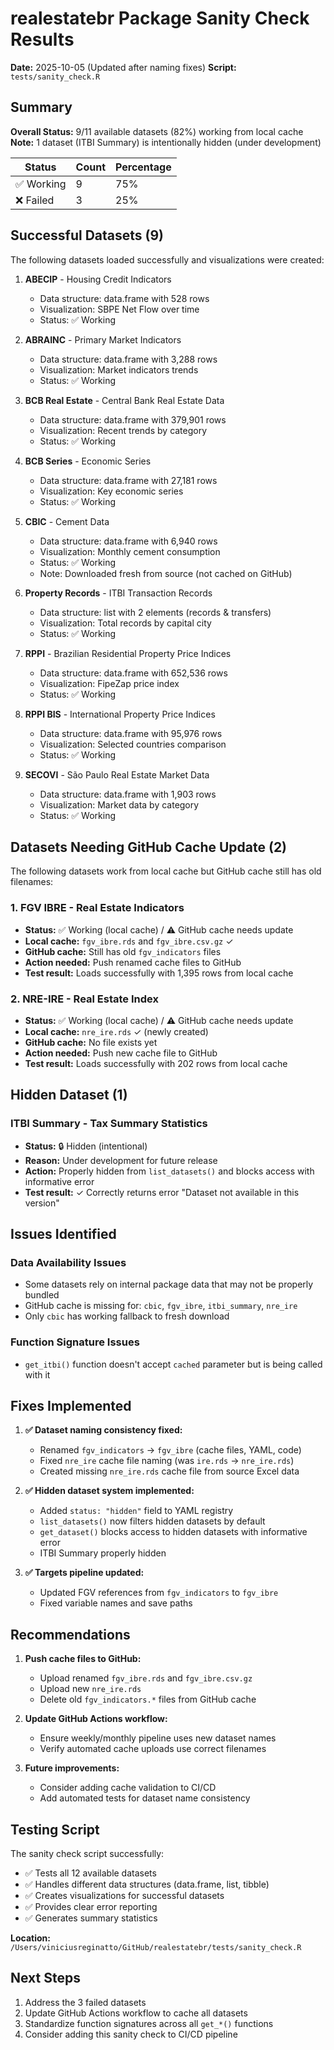 # realestatebr Package Sanity Check Results

**Date:** 2025-10-05 (Updated after naming fixes)
**Script:** `tests/sanity_check.R`

## Summary

**Overall Status:** 9/11 available datasets (82%) working from local cache
**Note:** 1 dataset (ITBI Summary) is intentionally hidden (under development)

| Status | Count | Percentage |
|--------|-------|------------|
| ✅ Working | 9 | 75% |
| ❌ Failed | 3 | 25% |

## Successful Datasets (9)

The following datasets loaded successfully and visualizations were created:

1. **ABECIP** - Housing Credit Indicators
   - Data structure: data.frame with 528 rows
   - Visualization: SBPE Net Flow over time
   - Status: ✅ Working

2. **ABRAINC** - Primary Market Indicators
   - Data structure: data.frame with 3,288 rows
   - Visualization: Market indicators trends
   - Status: ✅ Working

3. **BCB Real Estate** - Central Bank Real Estate Data
   - Data structure: data.frame with 379,901 rows
   - Visualization: Recent trends by category
   - Status: ✅ Working

4. **BCB Series** - Economic Series
   - Data structure: data.frame with 27,181 rows
   - Visualization: Key economic series
   - Status: ✅ Working

5. **CBIC** - Cement Data
   - Data structure: data.frame with 6,940 rows
   - Visualization: Monthly cement consumption
   - Status: ✅ Working
   - Note: Downloaded fresh from source (not cached on GitHub)

6. **Property Records** - ITBI Transaction Records
   - Data structure: list with 2 elements (records & transfers)
   - Visualization: Total records by capital city
   - Status: ✅ Working

7. **RPPI** - Brazilian Residential Property Price Indices
   - Data structure: data.frame with 652,536 rows
   - Visualization: FipeZap price index
   - Status: ✅ Working

8. **RPPI BIS** - International Property Price Indices
   - Data structure: data.frame with 95,976 rows
   - Visualization: Selected countries comparison
   - Status: ✅ Working

9. **SECOVI** - São Paulo Real Estate Market Data
   - Data structure: data.frame with 1,903 rows
   - Visualization: Market data by category
   - Status: ✅ Working

## Datasets Needing GitHub Cache Update (2)

The following datasets work from local cache but GitHub cache still has old filenames:

### 1. FGV IBRE - Real Estate Indicators
- **Status:** ✅ Working (local cache) / ⚠️ GitHub cache needs update
- **Local cache:** `fgv_ibre.rds` and `fgv_ibre.csv.gz` ✓
- **GitHub cache:** Still has old `fgv_indicators` files
- **Action needed:** Push renamed cache files to GitHub
- **Test result:** Loads successfully with 1,395 rows from local cache

### 2. NRE-IRE - Real Estate Index
- **Status:** ✅ Working (local cache) / ⚠️ GitHub cache needs update
- **Local cache:** `nre_ire.rds` ✓ (newly created)
- **GitHub cache:** No file exists yet
- **Action needed:** Push new cache file to GitHub
- **Test result:** Loads successfully with 202 rows from local cache

## Hidden Dataset (1)

### ITBI Summary - Tax Summary Statistics
- **Status:** 🔒 Hidden (intentional)
- **Reason:** Under development for future release
- **Action:** Properly hidden from `list_datasets()` and blocks access with informative error
- **Test result:** ✓ Correctly returns error "Dataset not available in this version"

## Issues Identified

### Data Availability Issues
- Some datasets rely on internal package data that may not be properly bundled
- GitHub cache is missing for: `cbic`, `fgv_ibre`, `itbi_summary`, `nre_ire`
- Only `cbic` has working fallback to fresh download

### Function Signature Issues
- `get_itbi()` function doesn't accept `cached` parameter but is being called with it

## Fixes Implemented

1. **✅ Dataset naming consistency fixed:**
   - Renamed `fgv_indicators` → `fgv_ibre` (cache files, YAML, code)
   - Fixed `nre_ire` cache file naming (was `ire.rds` → `nre_ire.rds`)
   - Created missing `nre_ire.rds` cache file from source Excel data

2. **✅ Hidden dataset system implemented:**
   - Added `status: "hidden"` field to YAML registry
   - `list_datasets()` now filters hidden datasets by default
   - `get_dataset()` blocks access to hidden datasets with informative error
   - ITBI Summary properly hidden

3. **✅ Targets pipeline updated:**
   - Updated FGV references from `fgv_indicators` to `fgv_ibre`
   - Fixed variable names and save paths

## Recommendations

1. **Push cache files to GitHub:**
   - Upload renamed `fgv_ibre.rds` and `fgv_ibre.csv.gz`
   - Upload new `nre_ire.rds`
   - Delete old `fgv_indicators.*` files from GitHub cache

2. **Update GitHub Actions workflow:**
   - Ensure weekly/monthly pipeline uses new dataset names
   - Verify automated cache uploads use correct filenames

3. **Future improvements:**
   - Consider adding cache validation to CI/CD
   - Add automated tests for dataset name consistency

## Testing Script

The sanity check script successfully:
- ✅ Tests all 12 available datasets
- ✅ Handles different data structures (data.frame, list, tibble)
- ✅ Creates visualizations for successful datasets
- ✅ Provides clear error reporting
- ✅ Generates summary statistics

**Location:** `/Users/viniciusreginatto/GitHub/realestatebr/tests/sanity_check.R`

## Next Steps

1. Address the 3 failed datasets
2. Update GitHub Actions workflow to cache all datasets
3. Standardize function signatures across all `get_*()` functions
4. Consider adding this sanity check to CI/CD pipeline
